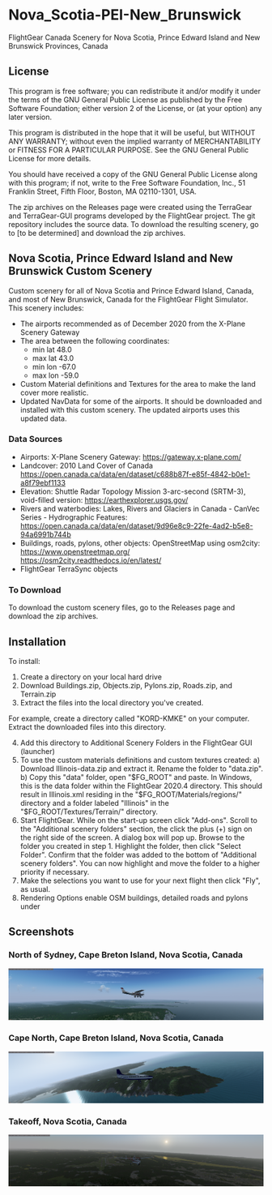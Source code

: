 # Nova_Scotia-PEI-New_Brunswick
FlightGear Canada Scenery for Nova Scotia, Prince Edward Island and New Brunswick Provinces, Canada

## License
This program is free software; you can redistribute it and/or modify it under the terms of the GNU General Public License as published by the Free Software Foundation; either version 2 of the License, or (at your option) any later version.

This program is distributed in the hope that it will be useful, but WITHOUT ANY WARRANTY; without even the implied warranty of MERCHANTABILITY or FITNESS FOR A PARTICULAR PURPOSE. See the GNU General Public License for more details.

You should have received a copy of the GNU General Public License along with this program; if not, write to the Free Software Foundation, Inc., 51 Franklin Street, Fifth Floor, Boston, MA 02110-1301, USA.

The zip archives on the Releases page were created using the TerraGear and TerraGear-GUI programs developed by the FlightGear project. The git repository includes the source data. To download the resulting scenery, go to [to be determined] and download the zip archives.

## Nova Scotia, Prince Edward Island and New Brunswick Custom Scenery

Custom scenery for all of Nova Scotia and Prince Edward Island, Canada, and most of New Brunswick, Canada for the FlightGear Flight Simulator. This scenery includes:
- The airports recommended as of December 2020 from the X-Plane Scenery Gateway
- The area between the following coordinates: 
  - min lat 48.0
  - max lat 43.0
  - min lon -67.0
  - max lon -59.0 
- Custom Material definitions and Textures for the area to make the land cover more realistic.
- Updated NavData for some of the airports. It should be downloaded and installed with this custom scenery. The updated airports uses this updated data.

### Data Sources

- Airports: X-Plane Scenery Gateway: https://gateway.x-plane.com/
- Landcover: 2010 Land Cover of Canada https://open.canada.ca/data/en/dataset/c688b87f-e85f-4842-b0e1-a8f79ebf1133
- Elevation: Shuttle Radar Topology Mission 3-arc-second (SRTM-3), void-filled version: https://earthexplorer.usgs.gov/
- Rivers and waterbodies: Lakes, Rivers and Glaciers in Canada - CanVec Series - Hydrographic Features: https://open.canada.ca/data/en/dataset/9d96e8c9-22fe-4ad2-b5e8-94a6991b744b
- Buildings, roads, pylons, other objects: OpenStreetMap using osm2city: https://www.openstreetmap.org/ https://osm2city.readthedocs.io/en/latest/
- FlightGear TerraSync objects

### To Download

To download the custom scenery files, go to the Releases page and download the zip archives.

## Installation

To install:
1) Create a directory on your local hard drive
2) Download Buildings.zip, Objects.zip, Pylons.zip, Roads.zip, and Terrain.zip 
3) Extract the files into the local directory you've created. 

For example, create a directory called "KORD-KMKE" on your computer. Extract the downloaded files into this directory. 

4) Add this directory to Additional Scenery Folders in the FlightGear GUI (launcher) 
5) To use the custom materials definitions and custom textures created:
    a) Download Illinois-data.zip and extract it. Rename the folder to "data.zip".
    b) Copy this "data" folder, open "$FG_ROOT" and paste. In Windows, this is the data folder within the FlightGear 2020.4 directory. This should result in Illinois.xml residing in the "$FG_ROOT/Materials/regions/" directory and a folder labeled "Illinois" in the "$FG_ROOT/Textures/Terrain/" directory.
 6) Start FlightGear. While on the start-up screen click "Add-ons". Scroll to the "Additional scenery folders" section, the click the plus (+) sign on the right side of the screen. A dialog box will pop up. Browse to the folder you created in step 1. Highlight the folder, then click "Select Folder". Confirm that the folder was added to the bottom of "Additional scenery folders". You can now highlight and move the folder to a higher priority if necessary. 
 7) Make the selections you want to use for your next flight then click "Fly", as usual.
 8) Rendering Options enable OSM buildings, detailed roads and pylons under 

## Screenshots

### North of Sydney, Cape Breton Island, Nova Scotia, Canada
![North of Sydney, Cape Breton Island, Nova Scotia, Canada](https://github.com/LGBudd/Nova_Scotia-PEI-New_Brunswick/blob/main/Screenshots/North_of_Sydney_NS.png)

### Cape North, Cape Breton Island, Nova Scotia, Canada
![Cape North, Cape Breton Island, Nova Scotia, Canada](https://github.com/LGBudd/Nova_Scotia-PEI-New_Brunswick/blob/main/Screenshots/Cape_North_NS.png)

### Takeoff, Nova Scotia, Canada
![Takeoff, Nova Scotia, Canada](https://github.com/LGBudd/Nova_Scotia-PEI-New_Brunswick/blob/main/Screenshots/Nova_ScotiaD.png)
